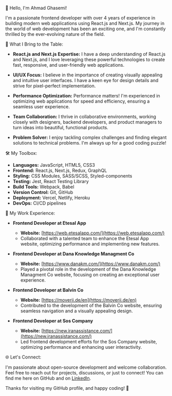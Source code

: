 👋 Hello, I'm Ahmad Ghasemi!

I'm a passionate frontend developer with over 4 years of experience in building modern web applications using React.js and Next.js. My journey in the world of web development has been an exciting one, and I'm constantly thrilled by the ever-evolving nature of the field.

🚀 What I Bring to the Table:

- **React.js and Next.js Expertise:** I have a deep understanding of React.js and Next.js, and I love leveraging these powerful technologies to create fast, responsive, and user-friendly web applications.

- **UI/UX Focus:** I believe in the importance of creating visually appealing and intuitive user interfaces. I have a keen eye for design details and strive for pixel-perfect implementation.

- **Performance Optimization:** Performance matters! I'm experienced in optimizing web applications for speed and efficiency, ensuring a seamless user experience.

- **Team Collaboration:** I thrive in collaborative environments, working closely with designers, backend developers, and product managers to turn ideas into beautiful, functional products.

- **Problem Solver:** I enjoy tackling complex challenges and finding elegant solutions to technical problems. I'm always up for a good coding puzzle!

🛠️ My Toolbox:

- **Languages:** JavaScript, HTML5, CSS3
- **Frontend:** React.js, Next.js, Redux, GraphQL
- **Styling:** CSS Modules, SASS/SCSS, Styled-components
- **Testing:** Jest, React Testing Library
- **Build Tools:** Webpack, Babel
- **Version Control:** Git, GitHub
- **Deployment:** Vercel, Netlify, Heroku
- **DevOps:** CI/CD pipelines

🌟 My Work Experience:

- **Frontend Developer at Etesal App**
  - **Website:** [https://web.etesalapp.com/](https://web.etesalapp.com/)
  - Collaborated with a talented team to enhance the Etesal App website, optimizing performance and implementing new features.

- **Frontend Developer at Dana Knowledge Managment Co**
  - **Website:** [https://www.danakm.com/](https://www.danakm.com/)
  - Played a pivotal role in the development of the Dana Knowledge Managment Co website, focusing on creating an exceptional user experience.

- **Frontend Developer at Balvin Co**
  - **Website:** [https://moverii.de/en](https://moverii.de/en)
  - Contributed to the development of the Balvin Co website, ensuring seamless navigation and a visually appealing design.

- **Frontend Developer at Sos Company**
  - **Website:** [https://new.iranassistance.com/](https://new.iranassistance.com/)
  - Led frontend development efforts for the Sos Company website, optimizing performance and enhancing user interactivity.

🌐 Let's Connect:

I'm passionate about open-source development and welcome collaboration. Feel free to reach out for projects, discussions, or just to connect! You can find me here on GitHub and on [LinkedIn](https://www.linkedin.com/in/ahmadghasemii/).

Thanks for visiting my GitHub profile, and happy coding! 🚀
